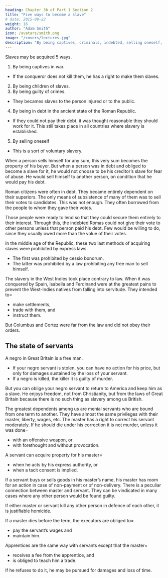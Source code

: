 ```yaml
---
heading: Chapter 3b of Part 1 Section 2
title: "Five ways to become a slave"
# date: 2015-09-22
weight: 16
author: "Adam Smith"
icon: /avatars/smith.png
image: "/covers/lectures.jpg"
description: "By being captives, criminals, indebted, selling oneself, and being children of slaves"
---
```




Slaves may be acquired 5 ways.

1. By being captives in war.
  - If the conqueror does not kill them, he has a right to make them slaves.
2. By being children of slaves.
3. By being guilty of crimes.
  - They becames slaves to the person injured or to the public.
4. By being in debt in the ancient state of the Roman Republic.
  - If they could not pay their debt, it was thought reasonable they should work for it. This still takes place in all countries where slavery is established.
5. By selling oneself
  - This is a sort of voluntary slavery.

When a person sells himself for any sum, this very sum becomes the property of his buyer. But when a person was in debt and obliged to become a slave for it, he would not choose to be his creditor’s slave for fear of abuse. He would sell himself to another person, on condition that he would pay his debt.

Roman citizens were often in debt. They became entirely dependent on their superiors. The only means of subsistence of many of them was to sell their votes to candidates. This was not enough. They often borrowed from the people to whom they gave their votes. 

Those people were ready to lend so that they could secure them entirely to their interest. Through this, the indebted Romas could not give their vote to other persons unless that person paid his debt. Few would be willing to do, since they usually owed more than the value of their votes.

In the middle age of the Republic, these two last methods of acquiring slaves were prohibited by express laws.
- The first was prohibited by cessio bonorum.
- The latter was prohibited by a law prohibiting any free man to sell himself.

The slavery in the West Indies took place contrary to law. When it was conquered by Spain, Isabella and Ferdinand were at the greatest pains to prevent the West-Indies natives from falling into servitude. They intended to= 
- make settlements,
- trade with them, and
- instruct them.

But Columbus and Cortez were far from the law and did not obey their orders.
<!-- The two men reduced them to slavery, which instituted itself among them. -->


## The state of servants

A negro in Great Britain is a free man. 
- If your negro servant is stolen, you can have no action for his price, but only for damages sustained by the loss of your servant. 
- If a negro is killed, the killer it is guilty of murder.

But you can oblige your negro servant to return to America and keep him as a slave. He enjoys freedom, not from Christianity, but from the laws of Great Britain because there is no such thing as slavery among us British.

The greatest dependents among us are menial servants who are bound from one term to another. They have almost the same privileges with their master, liberty, wages, etc. The master has a right to correct his servant moderately. If he should die under his correction it is not murder, unless it was done= 
- with an offensive weapon, or
- with forethought and without provocation.

A servant can acquire property for his master= 
- when he acts by his express authority, or
- when a tacit consent is implied.

If a servant buys or sells goods in his master’s name, his master has room for an action in case of non-payment or of non-delivery. There is a peculiar connection between master and servant. They can be vindicated in many cases where any other person would be found guilty.

If either master or servant kill any other person in defence of each other, it is justifiable homicide.

If a master dies before the term, the executors are obliged to= 
- pay the servant’s wages and
- maintain him.

Apprentices are the same way with servants except that the master= 
- receives a fee from the apprentice, and
- is obliged to teach him a trade.

If he refuses to do it, he may be pursued for damages and loss of time.
